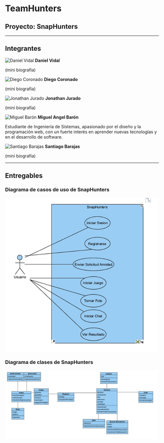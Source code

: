 # TeamHunters

## Proyecto: SnapHunters

---

## Integrantes

<img src="ruta/a/la/foto1.jpg" alt="Daniel Vidal" width="250px">  
<strong>Daniel Vidal</strong>

(mini biografía)

<img src="ruta/a/la/foto1.jpg" alt="Diego Coronado" width="250px">  
<strong>Diego Coronado</strong>

(mini biografía)

<img src="//" alt="Jonathan Jurado">  
<strong>Jonathan Jurado</strong>

(mini biografía)

<img src="Fotos de los TeamHunters/Miguel Barón.jpg" alt="Miguel Barón" width="250px">  
<strong>Miguel Angel Barón</strong>

Estudiante de Ingeniería de Sistemas, apasionado por el diseño y la programación web, con un fuerte interés en aprender nuevas tecnologías y en el desarrollo de software.

<img src="ruta/a/la/foto1.jpg" alt="Santiago Barajas" width="250px">  
<strong>Santiago Barajas</strong>

(mini biografía)

---

## Entregables

### Diagrama de casos de uso de SnapHunters

<img src="Diagramas/Diagrama de casos de uso.jpg" alt="Diagrama de casos de uso" width="500px">  


### Diagrama de clases de SnapHunters

<img src="Diagramas/Diagrama de clases.jpg" alt="Diagrama de clases" width="500px">  

